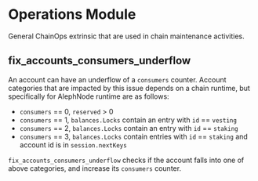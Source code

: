# Operations Module

General ChainOps extrinsic that are used in chain maintenance activities.

## fix_accounts_consumers_underflow

An account can have an underflow of a `consumers` counter. 
Account categories that are impacted by this issue depends on a chain runtime,
but specifically for AlephNode runtime are as follows:

* `consumers`  == 0, `reserved`  > 0
* `consumers`  == 1, `balances.Locks` contain an entry with `id`  == `vesting`
* `consumers`  == 2, `balances.Locks` contain an entry with `id`  == `staking`
* `consumers`  == 3, `balances.Locks` contain entries with `id`  == `staking`
   and account id is in `session.nextKeys`

`fix_accounts_consumers_underflow` checks if the account falls into one of above
categories, and increase its `consumers` counter.
